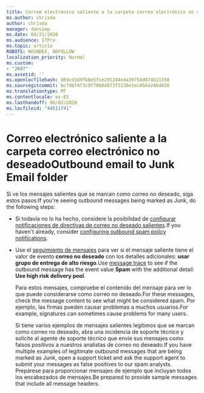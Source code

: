 ```yaml
---
title: Correo electrónico saliente a la carpeta correo electrónico no deseado
ms.author: chrisda
author: chrisda
manager: dansimp
ms.date: 04/21/2020
ms.audience: ITPro
ms.topic: article
ROBOTS: NOINDEX, NOFOLLOW
localization_priority: Normal
ms.custom:
- "2697"
ms.assetid: ''
ms.openlocfilehash: 869cd3d9fb8e5fce291244e4a39754d074b11358
ms.sourcegitcommit: bc7d6f4f3c9f7060d073f5130e1ec856e248d020
ms.translationtype: MT
ms.contentlocale: es-ES
ms.lasthandoff: 06/02/2020
ms.locfileid: "44511741"
---
```

# <a name="outbound-email-to-junk-email-folder"></a><span data-ttu-id="ad47f-102">Correo electrónico saliente a la carpeta correo electrónico no deseado</span><span class="sxs-lookup"><span data-stu-id="ad47f-102">Outbound email to Junk Email folder</span></span>

<span data-ttu-id="ad47f-103">Si ve los mensajes salientes que se marcan como correo no deseado, siga estos pasos:</span><span class="sxs-lookup"><span data-stu-id="ad47f-103">If you're seeing outbound messages being marked as Junk, do the following steps:</span></span>

- <span data-ttu-id="ad47f-104">Si todavía no lo ha hecho, considere la posibilidad de [configurar notificaciones de directivas de correo no deseado salientes](https://docs.microsoft.com/microsoft-365/security/office-365-security/configure-the-outbound-spam-policy).</span><span class="sxs-lookup"><span data-stu-id="ad47f-104">If you haven't already, consider [configuring outbound spam policy notifications](https://docs.microsoft.com/microsoft-365/security/office-365-security/configure-the-outbound-spam-policy).</span></span>

- <span data-ttu-id="ad47f-105">Use el [seguimiento de mensajes](https://docs.microsoft.com/microsoft-365/security/office-365-security/message-trace-scc) para ver si el mensaje saliente tiene el valor de evento **correo no deseado** con los detalles adicionales: **usar grupo de entrega de alto riesgo**.</span><span class="sxs-lookup"><span data-stu-id="ad47f-105">Use [message trace](https://docs.microsoft.com/microsoft-365/security/office-365-security/message-trace-scc) to see if the outbound message has the event value **Spam** with the additional detail: **Use high risk delivery pool**.</span></span>

  <span data-ttu-id="ad47f-106">Para estos mensajes, compruebe el contenido del mensaje para ver lo que puede considerarse como correo no deseado.</span><span class="sxs-lookup"><span data-stu-id="ad47f-106">For these messages, check the message content to see what might be considered spam.</span></span> <span data-ttu-id="ad47f-107">Por ejemplo, las firmas pueden causar problemas a muchos usuarios.</span><span class="sxs-lookup"><span data-stu-id="ad47f-107">For example, signatures can sometimes cause problems for many users.</span></span>

  <span data-ttu-id="ad47f-108">Si tiene varios ejemplos de mensajes salientes legítimos que se marcan como correo no deseado, abra una incidencia de soporte técnico y solicite al agente de soporte técnico que envíe sus mensajes como falsos positivos a nuestros analistas de correo no deseado.</span><span class="sxs-lookup"><span data-stu-id="ad47f-108">If you have multiple examples of legitimate outbound messages that are being marked as Junk, open a support ticket and ask the support agent to submit your messages as false positives to our spam analysts.</span></span> <span data-ttu-id="ad47f-109">Prepárese para proporcionar mensajes de ejemplo que incluyan todos los encabezados de mensajes.</span><span class="sxs-lookup"><span data-stu-id="ad47f-109">Be prepared to provide sample messages that include all message headers.</span></span>
